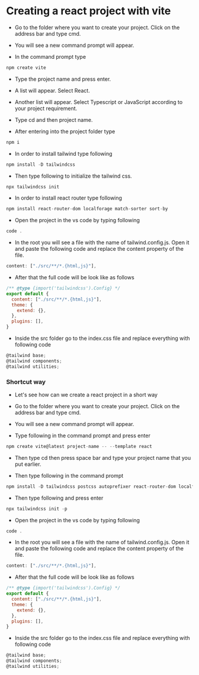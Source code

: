 # Creating a react project with vite

- Go to the folder where you want to create your project. Click on the address bar and type cmd.

- You will see a new command prompt will appear.

- In the command prompt type 

```javascript
npm create vite
```
- Type the project name and press enter. 

- A list will appear. Select React.

- Another list will appear. Select Typescript or JavaScript according to your project requirement.

- Type cd and then project name.

- After entering into the project folder type 

```javascript
npm i
```

- In order to install tailwind type following

```javascript
npm install -D tailwindcss
```

- Then type following to initialize the tailwind css.

```javascript
npx tailwindcss init
```

- In order to install react router type following 

```javascript
npm install react-router-dom localforage match-sorter sort-by
```

- Open the project in the vs code by typing following 

```javascript
code .
```

- In the root you will see a file with the name of tailwind.config.js. Open it and paste the following code and replace the content property of the file.

```javascript
content: ["./src/**/*.{html,js}"],
```
- After that the full code will be look like as follows

```javascript
/** @type {import('tailwindcss').Config} */
export default {
  content: ["./src/**/*.{html,js}"],
  theme: {
    extend: {},
  },
  plugins: [],
}
```

- Inside the src folder go to the index.css file and replace everything with following code

```javascript
@tailwind base;
@tailwind components;
@tailwind utilities;
```

### Shortcut way

- Let's see how can we create a react project in a short way

- Go to the folder where you want to create your project. Click on the address bar and type cmd.

- You will see a new command prompt will appear.

- Type following in the command prompt and press enter

```javascript
npm create vite@latest project-name -- --template react
```

- Then type cd then press space bar and type your project name that you put earlier. 

- Then type following in the command prompt

```javascript
npm install -D tailwindcss postcss autoprefixer react-router-dom localforage match-sorter sort-by
```

- Then type following and press enter

```javascript
npx tailwindcss init -p
```

- Open the project in the vs code by typing following 

```javascript
code .
```

- In the root you will see a file with the name of tailwind.config.js. Open it and paste the following code and replace the content property of the file.

```javascript
content: ["./src/**/*.{html,js}"],
```
- After that the full code will be look like as follows

```javascript
/** @type {import('tailwindcss').Config} */
export default {
  content: ["./src/**/*.{html,js}"],
  theme: {
    extend: {},
  },
  plugins: [],
}
```

- Inside the src folder go to the index.css file and replace everything with following code

```javascript
@tailwind base;
@tailwind components;
@tailwind utilities;
```